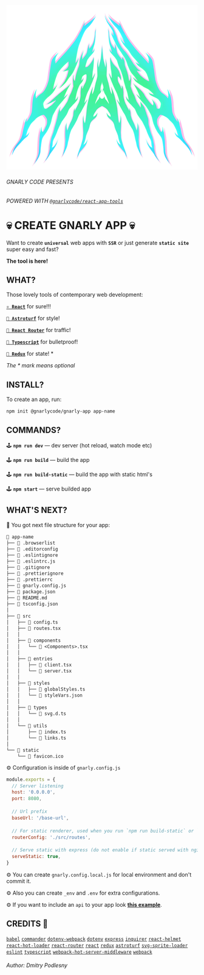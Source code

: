 <p align="center"><img src="https://github.com/gnarlycode/gnarly-assets/blob/master/gnarly-logo-600.png?raw=true" /></p>

###### _GNARLY CODE PRESENTS_

###### _POWERED WITH [`@gnarlycode/react-app-tools`](https://github.com/gnarlycode/react-app-tools)_

# 💀 CREATE GNARLY APP 💀

Want to create **`universal`** web apps with **`SSR`** or just generate **`static site`** super easy and fast?

**The tool is here!**

## WHAT?

Those lovely tools of contemporary web development:

**[`⚛️ React`](https://reactjs.org/)** for sure!!!

**[`🔭 Astroturf`](https://github.com/4Catalyzer/astroturf)** for style!

**[`🚗 React Router`](https://reactjs.org/)** for traffic!

**[`🎯 Typescript`](https://www.typescriptlang.org)** for bulletproof!

**[`🌌 Redux`](https://redux.js.org/)** for state! \*

_The \* mark means optional_

## INSTALL?

To create an app, run:

```sh
npm init @gnarlycode/gnarly-app app-name
```

## COMMANDS?

🕹 **`npm run dev`** — dev server (hot reload, watch mode etc)

🕹 **`npm run build`** — build the app

🕹 **`npm run build-static`** — build the app with static html's

🕹 **`npm start`** — serve builded app

## WHAT'S NEXT?

📁 You got next file structure for your app:

```
📁 app-name
├── 📄 .browserlist
├── 📄 .editorconfig
├── 📄 .eslintignore
├── 📄 .eslintrc.js
├── 📄 .gitignore
├── 📄 .prettierignore
├── 📄 .prettierrc
├── 📄 gnarly.config.js
├── 📄 package.json
├── 📄 README.md
├── 📄 tsconfig.json
│
├── 📁 src
│   ├── 📄 config.ts
│   ├── 📄 routes.tsx
│   │
│   ├── 📁 components
│   │   └── 📄 <Components>.tsx
│   │
│   ├── 📁 entries
│   │   ├── 📄 client.tsx
│   │   └── 📄 server.tsx
│   │
│   ├── 📁 styles
│   │   ├── 📄 globalStyles.ts
│   │   └── 📄 styleVars.json
│   │
│   ├── 📁 types
│   │   └── 📄 svg.d.ts
│   │
│   └── 📁 utils
│       ├── 📄 index.ts
│       └── 📄 links.ts
│
└── 📁 static
    └── 📄 favicon.ico
```

⚙️ Configuration is inside of `gnarly.config.js`

```js
module.exports = {
  // Server listening
  host: '0.0.0.0',
  port: 8080,

  // Url prefix
  baseUrl: '/base-url',

  // For static renderer, used when you run `npm run build-static` or `build-all`
  routerConfig: './src/routes',

  // Serve static with express (do not enable if static served with nginx for example)
  serveStatic: true,
}
```

⚙️ You can create `gnarly.config.local.js` for local environment and don't commit it.

⚙️ Also you can create `_env` and `.env` for extra configurations.

⚙️ If you want to include an `api` to your app look **[this example](https://github.com/gnarlycode/react-app-tools/blob/master/test-example/src/entries/server.tsx)**.

## CREDITS 🙏

[`babel`](https://babeljs.io/)
[`commander`](https://github.com/tj/commander.js)
[`dotenv-webpack`](https://github.com/mrsteele/dotenv-webpack)
[`dotenv`](https://github.com/motdotla/dotenv)
[`express`](https://expressjs.com/)
[`inquirer`](https://github.com/SBoudrias/Inquirer.js/)
[`react-helmet`](https://github.com/nfl/react-helmet)
[`react-hot-loader`](https://github.com/gaearon/react-hot-loader)
[`react-router`](https://reactjs.org/)
[`react`](https://reactjs.org/)
[`redux`](https://redux.js.org/)
[`astroturf`](https://github.com/4Catalyzer/astroturf)
[`svg-sprite-loader`](https://github.com/JetBrains/svg-sprite-loader)
[`eslint`](https://eslint.org/)
[`typescript`](https://www.typescriptlang.org)
[`webpack-hot-server-middleware`](https://www.npmjs.com/package/webpack-hot-server-middleware)
[`webpack`](https://webpack.js.org/)

###### Author: Dmitry Podlesny

